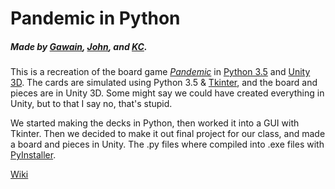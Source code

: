 # Pandemic in Python
##### Made by [Gawain](https://github.com/agtcap1), [John](https://github.com/jpcolfer), and [KC](https://github.com/hornedCapybara). 
This is a recreation of the board game [*Pandemic*](https://en.wikipedia.org/wiki/Pandemic_(board_game)) in [Python 3.5](https://www.python.org/) and [Unity 3D](https://unity3d.com/). The cards are simulated using Python 3.5 & [Tkinter](https://wiki.python.org/moin/TkInter), and the board and pieces are in Unity 3D.  Some might say we could have created everything in Unity, but to that I say no, that's stupid.  
  
We started making the decks in Python, then worked it into a GUI with Tkinter. Then we decided to make it out final project for our class, and made a board and pieces in Unity. The .py files where compiled into .exe files with [PyInstaller](http://www.pyinstaller.org/). 
  
[Wiki](https://github.com/hornedCapybara/Pandemic-in-Python/wiki)
